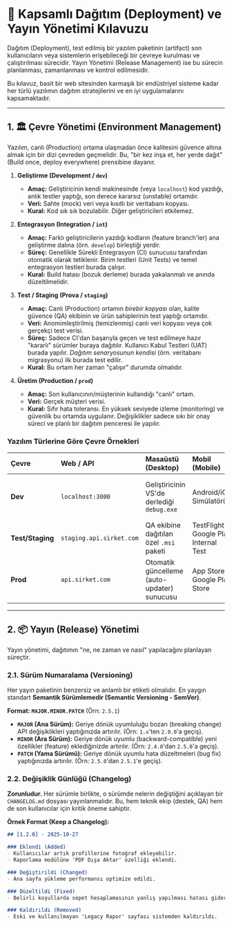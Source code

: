 # 🚀 Kapsamlı Dağıtım (Deployment) ve Yayın Yönetimi Kılavuzu

Dağıtım (Deployment), test edilmiş bir yazılım paketinin (artifact) son kullanıcıların veya sistemlerin erişebileceği bir çevreye kurulması ve çalıştırılması sürecidir. Yayın Yönetimi (Release Management) ise bu sürecin planlanması, zamanlanması ve kontrol edilmesidir.

Bu kılavuz, basit bir web sitesinden karmaşık bir endüstriyel sisteme kadar her türlü yazılımın dağıtım stratejilerini ve en iyi uygulamalarını kapsamaktadır.

---

## 1. 🏛️ Çevre Yönetimi (Environment Management)

Yazılım, canlı (Production) ortama ulaşmadan önce kalitesini güvence altına almak için bir dizi çevreden geçmelidir. Bu, "bir kez inşa et, her yerde dağıt" (Build once, deploy everywhere) prensibine dayanır.

1.  **Geliştirme (Development / `dev`)**
    * **Amaç:** Geliştiricinin kendi makinesinde (veya `localhost`) kod yazdığı, anlık testler yaptığı, son derece kararsız (unstable) ortamdır.
    * **Veri:** Sahte (mock) veri veya kısıtlı bir veritabanı kopyası.
    * **Kural:** Kod sık sık bozulabilir. Diğer geliştiricileri etkilemez.

2.  **Entegrasyon (Integration / `int`)**
    * **Amaç:** Farklı geliştiricilerin yazdığı kodların (feature branch'ler) ana geliştirme dalına (örn. `develop`) birleştiği yerdir.
    * **Süreç:** Genellikle Sürekli Entegrasyon (CI) sunucusu tarafından otomatik olarak tetiklenir. Birim testleri (Unit Tests) ve temel entegrasyon testleri burada çalışır.
    * **Kural:** Build hatası (bozuk derleme) burada yakalanmalı ve anında düzeltilmelidir.

3.  **Test / Staging (Prova / `staging`)**
    * **Amaç:** Canlı (Production) ortamın *birebir kopyası* olan, kalite güvence (QA) ekibinin ve ürün sahiplerinin test yaptığı ortamdır.
    * **Veri:** Anomimleştirilmiş (temizlenmiş) canlı veri kopyası veya çok gerçekçi test verisi.
    * **Süreç:** Sadece CI'dan başarıyla geçen ve test edilmeye hazır "kararlı" sürümler buraya dağıtılır. Kullanıcı Kabul Testleri (UAT) burada yapılır. *Dağıtım senaryosunun kendisi* (örn. veritabanı migrasyonu) ilk burada test edilir.
    * **Kural:** Bu ortam her zaman "çalışır" durumda olmalıdır.

4.  **Üretim (Production / `prod`)**
    * **Amaç:** Son kullanıcının/müşterinin kullandığı "canlı" ortam.
    * **Veri:** Gerçek müşteri verisi.
    * **Kural:** Sıfır hata toleransı. En yüksek seviyede izleme (monitoring) ve güvenlik bu ortamda uygulanır. Değişiklikler sadece sıkı bir onay süreci ve planlı bir dağıtım penceresi ile yapılır.

### Yazılım Türlerine Göre Çevre Örnekleri

| Çevre | Web / API | Masaüstü (Desktop) | Mobil (Mobile) | Endüstriyel (PLC/HMI) |
| :--- | :--- | :--- | :--- | :--- |
| **Dev** | `localhost:3000` | Geliştiricinin VS'de derlediği `debug.exe` | Android/iOS Simülatörü | PLC Simülasyon Yazılımı (örn. PLCSIM) |
| **Test/Staging** | `staging.api.sirket.com` | QA ekibine dağıtılan özel `.msi` paketi | TestFlight / Google Play Internal Test | Fabrika dışındaki test tezgahı (Test Rig) |
| **Prod** | `api.sirket.com` | Otomatik güncelleme (auto-updater) sunucusu | App Store / Google Play Store | Fabrika sahasındaki gerçek makine |

---

## 2. 📦 Yayın (Release) Yönetimi

Yayın yönetimi, dağıtımın "ne, ne zaman ve nasıl" yapılacağını planlayan süreçtir.

### 2.1. Sürüm Numaralama (Versioning)

Her yayın paketinin benzersiz ve anlamlı bir etiketi olmalıdır. En yaygın standart **Semantik Sürümlemedir (Semantic Versioning - SemVer)**.

**Format: `MAJOR.MINOR.PATCH`** (Örn: `2.5.1`)

* **`MAJOR` (Ana Sürüm):** Geriye dönük uyumluluğu bozan (breaking change) API değişiklikleri yaptığınızda artırılır. (Örn: `1.x`'ten `2.0.0`'a geçiş).
* **`MINOR` (Ara Sürüm):** Geriye dönük uyumlu (backward-compatible) yeni özellikler (feature) eklediğinizde artırılır. (Örn: `2.4.0`'dan `2.5.0`'a geçiş).
* **`PATCH` (Yama Sürümü):** Geriye dönük uyumlu hata düzeltmeleri (bug fix) yaptığınızda artırılır. (Örn: `2.5.0`'dan `2.5.1`'e geçiş).

### 2.2. Değişiklik Günlüğü (Changelog)

**Zorunludur.** Her sürümle birlikte, o sürümde nelerin değiştiğini açıklayan bir `CHANGELOG.md` dosyası yayınlanmalıdır. Bu, hem teknik ekip (destek, QA) hem de son kullanıcılar için kritik öneme sahiptir.

**Örnek Format (Keep a Changelog):**

```markdown
## [1.2.0] - 2025-10-27

### Eklendi (Added)
- Kullanıcılar artık profillerine fotoğraf ekleyebilir.
- Raporlama modülüne 'PDF Dışa Aktar' özelliği eklendi.

### Değiştirildi (Changed)
- Ana sayfa yükleme performansı optimize edildi.

### Düzeltildi (Fixed)
- Belirli koşullarda sepet hesaplamasının yanlış yapılması hatası giderildi.

### Kaldırıldı (Removed)
- Eski ve kullanılmayan 'Legacy Rapor' sayfası sistemden kaldırıldı.
```